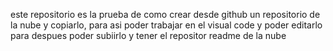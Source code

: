 este repositorio es la prueba de como crear desde github un repositorio de la nube y copiarlo, para asi poder trabajar en el visual code y poder editarlo para despues poder subiirlo y tener el repositor readme de la nube